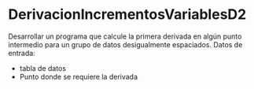 # DerivacionIncrementosVariablesD2
Desarrollar un programa que calcule la primera derivada en algún punto intermedio para un grupo de datos desigualmente espaciados.
Datos de entrada:
- tabla de datos
- Punto donde se requiere la derivada

